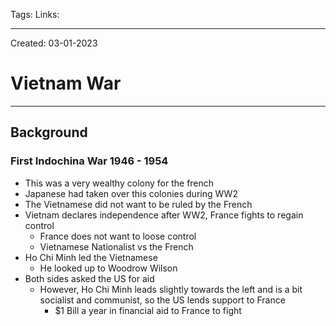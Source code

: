 Tags:
Links: 

---
Created: 03-01-2023
# Vietnam War
---

## Background
### First Indochina War 1946 - 1954
- This was a very wealthy colony for the french
- Japanese had taken over this colonies during WW2
- The Vietnamese did not want to be ruled by the French
- Vietnam declares independence after WW2, France fights to regain control
	- France does not want to loose control
	- Vietnamese Nationalist vs the French
- Ho Chi Minh led the Vietnamese
	- He looked up to Woodrow Wilson
- Both sides asked the US for aid
	- However, Ho Chi Minh leads slightly towards the left and is a bit socialist and communist, so the US lends support to France
		- $1 Bill a year in financial aid to France to fight